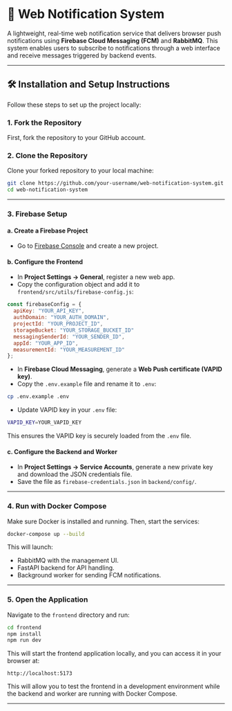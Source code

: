 # 📣 Web Notification System

A lightweight, real-time web notification service that delivers browser push notifications using **Firebase Cloud Messaging (FCM)** and **RabbitMQ**. This system enables users to subscribe to notifications through a web interface and receive messages triggered by backend events.

---

## 🛠️ Installation and Setup Instructions

Follow these steps to set up the project locally:

### 1. Fork the Repository

First, fork the repository to your GitHub account.

### 2. Clone the Repository

Clone your forked repository to your local machine:

```bash
git clone https://github.com/your-username/web-notification-system.git
cd web-notification-system
```

---

### 3. Firebase Setup

#### a. Create a Firebase Project
- Go to [Firebase Console](https://console.firebase.google.com/) and create a new project.

#### b. Configure the Frontend
- In **Project Settings → General**, register a new web app.
- Copy the configuration object and add it to `frontend/src/utils/firebase-config.js`:

```js
const firebaseConfig = {
  apiKey: "YOUR_API_KEY",
  authDomain: "YOUR_AUTH_DOMAIN",
  projectId: "YOUR_PROJECT_ID",
  storageBucket: "YOUR_STORAGE_BUCKET_ID"
  messagingSenderId: "YOUR_SENDER_ID",
  appId: "YOUR_APP_ID",
  measurementId: "YOUR_MEASUREMENT_ID"
};
```

- In **Firebase Cloud Messaging**, generate a **Web Push certificate (VAPID key)**.
- Copy the `.env.example` file and rename it to `.env`:

```bash
cp .env.example .env
```

- Update VAPID key in your `.env` file:

```bash
VAPID_KEY=YOUR_VAPID_KEY
```

This ensures the VAPID key is securely loaded from the `.env` file.

#### c. Configure the Backend and Worker
- In **Project Settings → Service Accounts**, generate a new private key and download the JSON credentials file.
- Save the file as `firebase-credentials.json` in `backend/config/`.

---

### 4. Run with Docker Compose

Make sure Docker is installed and running. Then, start the services:

```bash
docker-compose up --build
```

This will launch:
- RabbitMQ with the management UI.
- FastAPI backend for API handling.
- Background worker for sending FCM notifications.

---
### 5. Open the Application
Navigate to the `frontend` directory and run:

```bash
cd frontend
npm install
npm run dev
```

This will start the frontend application locally, and you can access it in your browser at:

```
http://localhost:5173
```

This will allow you to test the frontend in a development environment while the backend and worker are running with Docker Compose.

---